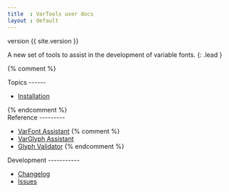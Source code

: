 ```yaml
---
title  : VarTools user docs
layout : default
---
```


<span class='badge bg-secondary'>version {{ site.version }}</span>

A new set of tools to assist in the development of variable fonts.
{: .lead }

<div class='row'>

{% comment %}
<div class='col mb-3' markdown='1'>
Topics
------

- [Installation](install)
</div>
{% endcomment %}

<div class='col' markdown='1'>
Reference
---------

- [VarFont Assistant](varfont-assistant)
{% comment %}
- [VarGlyph Assistant](varglyph-assistant)
- [Glyph Validator](glyph-validator)
{% endcomment %}
  </div>

<div class='col' markdown='1'>
Development
-----------

- [Changelog](changelog)
- <a href='http://github.com/gferreira/vartools/issues'>Issues <i class="bi bi-arrow-up-right"></i></a>
</div>

</div>
